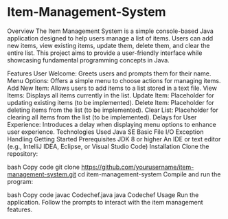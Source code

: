 # Item-Management-System

Overview
The Item Management System is a simple console-based Java application designed to help users manage a list of items. Users can add new items, view existing items, update them, delete them, and clear the entire list. This project aims to provide a user-friendly interface while showcasing fundamental programming concepts in Java.

Features
User Welcome: Greets users and prompts them for their name.
Menu Options: Offers a simple menu to choose actions for managing items.
Add New Item: Allows users to add items to a list stored in a text file.
View Items: Displays all items currently in the list.
Update Item: Placeholder for updating existing items (to be implemented).
Delete Item: Placeholder for deleting items from the list (to be implemented).
Clear List: Placeholder for clearing all items from the list (to be implemented).
Delays for User Experience: Introduces a delay when displaying menu options to enhance user experience.
Technologies Used
Java SE
Basic File I/O
Exception Handling
Getting Started
Prerequisites
JDK 8 or higher
An IDE or text editor (e.g., IntelliJ IDEA, Eclipse, or Visual Studio Code)
Installation
Clone the repository:

bash
Copy code
git clone https://github.com/yourusername/item-management-system.git
cd item-management-system
Compile and run the program:

bash
Copy code
javac Codechef.java
java Codechef
Usage
Run the application.
Follow the prompts to interact with the item management features.

